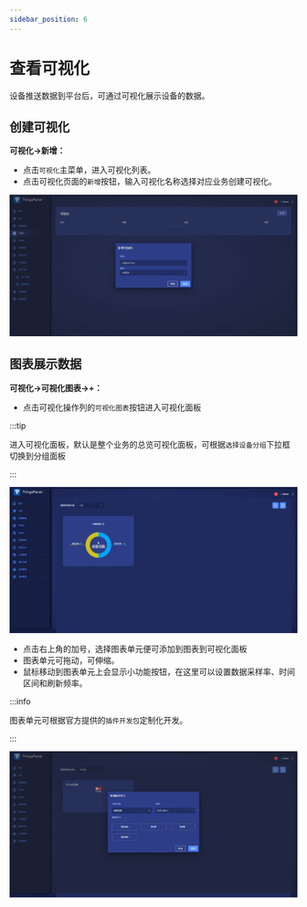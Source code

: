 ```yaml
---
sidebar_position: 6
---
```


# 查看可视化

设备推送数据到平台后，可通过可视化展示设备的数据。

## 创建可视化

**可视化->新增：**

* 点击`可视化`主菜单，进入可视化列表。
* 点击可视化页面的`新增`按钮，输入可视化名称选择对应业务创建可视化。

![可视化图表](image/visualization-1.jpeg)

## 图表展示数据

**可视化->可视化图表->+：**

* 点击可视化操作列的`可视化图表`按钮进入可视化面板

:::tip

进入可视化面板，默认是整个业务的总览可视化面板，可根据`选择设备分组`下拉框切换到分组面板

:::

![可视化图表](image/visualization-2.jpeg)

* 点击右上角的加号，选择图表单元便可添加到图表到可视化面板
* 图表单元可拖动，可伸缩。
* 鼠标移动到图表单元上会显示小功能按钮，在这里可以设置数据采样率、时间区间和刷新频率。

:::info

图表单元可根据官方提供的`插件开发包`定制化开发。

:::

![可视化图表](image/visualization-3.jpeg)
